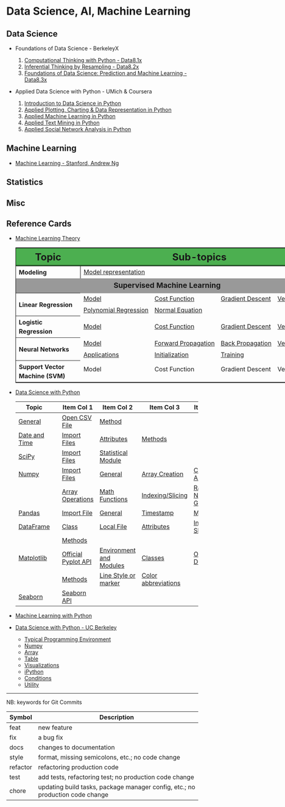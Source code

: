 # Data Science, AI, Machine Learning

## Data Science

+ Foundations of Data Science - BerkeleyX
  1.  [Computational Thinking with Python - Data8.1x](./DSFund-BerkeleyX/1-CompThinkWPython/README.md)
  2.  [Inferential Thinking by Resampling - Data8.2x](./DSFund-BerkeleyX/2-Inferential/README.md)
  3.  [Foundations of Data Science: Prediction and Machine Learning - Data8.3x](./DSFund-BerkeleyX/3-PredictML/README.md)

+ Applied Data Science with Python - UMich & Coursera
  1. [Introduction to Data Science in Python](./AppliedDS-UMich/1-IntroDS/README.md)
  2. [Applied Plotting, Charting & Data Representation in Python](./AppliedDS-UMich/2-InfoVis/README.md)
  3. [Applied Machine Learning in Python](./AppliedDS-UMich/3-AML/README.md)
  4. [Applied Text Mining in Python](./AppliedDS-UMich/4-TextMining/README.md)
  5. [Applied Social Network Analysis in Python](./AppliedDS-UMich/5-SocialNet/README.md)

## Machine Learning

  + [Machine Learning - Stanford, Andrew Ng](./ML/ML-Stanford/README.md)

## Statistics

## Misc


## Reference Cards

+ [Machine Learning Theory](./RefCards/MLTheory.md)

  <table style="align: center; border: 1px solid black; border-collapse: collapse; width: 90vw">
    <thead>
    <tr style="border-bottom: double black;">
      <th style="width: 15vw; font-size: 1.6em; border-right: double back; text-align: center; background-color: #4CAF50;"> Topic </th>
      <th colspan="4" style="text-align: center; font-size: 1.6em; background-color: #4CAF50;"> Sub-topics </th>
    </tr>
    </thead>
    <tbody>
    <tr>
      <th style="text-align: left; line-height: 1.5; vertical-align: middle; border-right: 1px solid black;"> Modeling </th>
      <td> <a href="RefCards/MLTheory.md#model-representation"> Model representation </a> </td>
      <td>  </td>
      <td>  </td>
      <td>  </td>
    </tr>
    <tr> <td colspan="5" style="text-align: center; font-weight: bolder; line-height: 1.6; vertical-align: middle; font-size: 1.2em; background-color: #999999;"> Supervised Machine Learning </td> </tr>
    <tr style="text-align: left; line-height: 1.5; vertical-align: middle;">
      <th rowspan="2" style="text-align: left; line-height: 1.5; vertical-align: middle;"> Linear Regression </th>
      <td> <a href="RefCards/MLTheory.md#model-linear-regression"> Model </a></td>
      <td> <a href="RefCards/MLTheory.md#cost-function-linear-regression"> Cost Function </a></td>
      <td> <a href="RefCards/MLTheory.md#gradient-descent-linear-regression"> Gradient Descent </a></td>
      <td> <a href="RefCards/MLTheory.md#vectorization-linear-regression"> Vectorization </a></td>
    </a></tr>
    <tr style="text-align: left; line-height: 1.5; vertical-align: middle;">
      <td> <a href="RefCards/MLTheory.md#polynomial-regression"> Polynomial Regression</a></td>
      <td> <a href="RefCards/MLTheory.md#normal-equation"> Normal Equation </a></td>
      <td>  </td>
      <td>  </td>
    </a></tr>
  
    <tr style="text-align: left; line-height: 1.5; vertical-align: middle;">
      <th rowspan="1" style="text-align: left; line-height: 1.5; vertical-align: middle;"> Logistic Regression </th>
      <td> <a href="RefCards/MLTheory.md#model-logistic-regression"> Model </a> </td>
      <td> <a href="RefCards/MLTheory.md#cost-function-logistic-regression"> Cost Function </a> </td>
      <td> <a href="RefCards/MLTheory.md#gradient-descent-logistic-regression"> Gradient Descent </a> </td>
      <td> <a href="RefCards/MLTheory.md#vectorization-logistic-regression"> Vectorization </a> </td>
    </tr>

    <tr style="text-align: left; line-height: 1.5; vertical-align: middle;">
      <th rowspan="2" style="text-align: left; line-height: 1.5; vertical-align: middle;"> Neural Networks </th>
      <td> <a href="RefCards/MLTheory.md#model-neural-network"> Model </a> </td>
      <td> <a href="RefCards/MLTheory.md#forward-propagation-neural-network"> Forward Propagation </a> </td>
      <td> <a href="RefCards/MLTheory.md#back-propagation-neural-network"> Back Propagation </a> </td>
      <td> <a href="RefCards/MLTheory.md#vectorization-neural-network"> Vectorization </a> </td>
    </tr>
    <tr style="text-align: left; line-height: 1.5; vertical-align: middle;">
      <td> <a href="RefCards/MLTheory.md#applications"> Applications </a> </td>
      <td> <a href="RefCards/MLTheory.md#initialization-neural-network"> Initialization </a> </td>
      <td> <a href="RefCards/MLTheory.md#training-neural-network"> Training </a> </td>
      <td>  </td>
    </tr>

    <tr style="text-align: left; line-height: 1.5; vertical-align: middle;">
      <th rowspan="2" style="text-align: left; line-height: 1.5; vertical-align: middle;"> Support Vector Machine (SVM) </th>
      <td> Model </td>
      <td> Cost Function </td>
      <td> Gradient Descent </td>
      <td> Vectorization </td>
    </tr>
    <tr style="text-align: left; line-height: 1.5; vertical-align: middle;">
      <td>  </td>
      <td>  </td>
      <td>  </td>
      <td>  </td>
    </tr>

    </tbody>
  </table>

+ [Data Science with Python](./RefCards/PythonDS.md)



    | Topic | | Item Col 1 | Item Col 2 | Item Col 3 | Item Col 4|
    |-------|-|------------|------------|------------|-----------|
    | [General](./RefCards./PythonDS.md#general) | | [Open CSV File](./RefCards/PythonDS.md#open-cvs-file) | [Method](./RefCards/PythonDS.md#methods) | |
    | [Date and Time](./RefCards/PythonDS.md#date-and-times) | |[Import Files](./RefCards/PythonDS.md#import-files) | [Attributes](./RefCards/PythonDS.md#attributes) | [Methods](./RefCards/PythonDS.md#methods-1) | | 
    | [SciPy](./RefCards/PythonDS.md#scipy) | | [Import Files](./RefCards/PythonDS.md#import-files-1) | [Statistical Module](./RefCards/PythonDS.md#statistical-module) | | |
    | [Numpy](./RefCards/PythonDS.md#numpy) | | [Import Files](./RefCards/PythonDS.md#import-files-2) | [General](./RefCards/PythonDS.md#general-1) | [Array Creation](./RefCards/PythonDS.md#array-creation) | [Combining Array](./RefCards/PythonDS.md#combining-arrays) |
    | | | [Array Operations](./RefCards/PythonDS.md#array-operations) | [Math Functions](./RefCards/PythonDS.md#math-functions) | [Indexing/Slicing](./RefCards/PythonDS.md#indexingslicing) | [Random Number Generator](./RefCards/PythonDS.md#random-number-generator) |
    | [Pandas](./RefCards/PythonDS.md#pandas) | | [Import File](./RefCards/PythonDS.md#import-file) | [General](./RefCards/PythonDS.md#general-2) | [Timestamp](./RefCards/PythonDS.md#timestamp) | [Methods](./RefCards/PythonDS.md#methods-2) | [Lecture Methods](./RefCards/PythonDS.md#lecture-methods) |
    | [DataFrame](./RefCards/PythonDS.md#dataframe) | | [Class](./RefCards/PythonDS.md#class) | [Local File](./RefCards/PythonDS.md#load-file) | [Attributes](./RefCards/PythonDS.md#attributes-1) | [Indexing & Slicing](./RefCards/PythonDS.md#indexing--slicing) |
    |  | | [Methods](./RefCards/PythonDS.md#methods-3) |  |  |  |
    | [Matplotlib](./RefCards/PythonDS.md#matplotlib) | | [Official Pyplot API](./RefCards/PythonDS.md#official-pyplot-api) | [Environment and Modules](./RefCards/PythonDS.md#environment-and-module) |[Classes](./RefCards/PythonDS.md#classes) | [Official Docs](./RefCards/PythonDS.md#official-docs) |
    |  | | [Methods](./RefCards/PythonDS.md#methods-4) | [Line Style or marker](./RefCards/PythonDS.md#line-style-or-marker) | [Color abbreviations](./RefCards/PythonDS.md#color-abbreviations) | | 
    | [Seaborn](./RefCards/PythonDS.md#seaborn) | | [Seaborn API](./RefCards/PythonDS.md#seaborn-api) |  |  |  | 

+ [Machine Learning with Python](./RefCards/PythonML.md)

+ [Data Science with Python - UC Berkeley](./RefCards/DataScience-UCB.md)
    + [Typical Programming Environment](./RefCards/DataScience-UCB.md#typical-programming-environment)
    + [Numpy](./RefCards/DataScience-UCB.md#numpy)
    + [Array](./RefCards/DataScience-UCB.md#array)
    + [Table](./RefCards/DataScience-UCB.md#table)
    + [Visualizations](./DataScience-UCB.md#visualizations)
    + [iPython](./RefCards/DataScience-UCB.md#ipython)
    + [Conditions](./RefCards/DataScience-UCB.md#conditions)
    + [Utility](./RefCards/DataScience-UCB.md#utility)




----------------------------
NB: keywords for Git Commits

| Symbol   | Description |
|----------|-------------|
| feat     | new feature |
| fix      | a bug fix |
| docs     | changes to documentation |
| style    | format, missing semicolons, etc.; no code change |
| refactor | refactoring production code |
| test     | add tests, refactoring test; no production code change |
| chore    | updating build tasks, package manager config, etc.; no production code change |



 